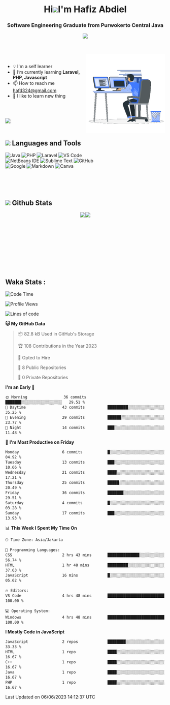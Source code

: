 
<h1 align="center"><b>Hi<img src="https://media.giphy.com/media/hvRJCLFzcasrR4ia7z/giphy.gif" width="35">I'm Hafiz Abdiel </b></h1>

<h3 align="center"> Software Engineering Graduate from Purwokerto Central Java  </h3>

<div align='center'>
	
![](https://komarev.com/ghpvc/?username=dlzcods&style=for-the-badge)
	
</div>
<br>

<picture> <img align="right" src="https://github.com/0xAbdulKhalid/0xAbdulKhalid/raw/main/assets/mdImages/Right_Side.gif" width = 250px></picture>

<br>

- 💡 I'm a self learner
- 🌱 I’m currently learning **Laravel, PHP, Javascript**
- 📫 How to reach me [hafd324@gmail.com](mailto:hafd324d@gmail.com)
- 📃 I like to learn new thing

<br><br>

<img src="https://user-images.githubusercontent.com/73097560/115834477-dbab4500-a447-11eb-908a-139a6edaec5c.gif"><br><br>

## <img src="https://media2.giphy.com/media/QssGEmpkyEOhBCb7e1/giphy.gif?cid=ecf05e47a0n3gi1bfqntqmob8g9aid1oyj2wr3ds3mg700bl&rid=giphy.gif" width ="25"><b> Languages and Tools</b>

![Java](https://img.shields.io/badge/Java-FFFFFF.svg?style=for-the-badge&logo=java&logoColor=blue)
![PHP](https://img.shields.io/badge/PHP%20-FFFFFF.svg?style=for-the-badge&logo=php&logoColor=blue)
![Laravel](https://img.shields.io/badge/laravel-FFFFFF.svg?style=for-the-badge&logo=laravel&logoColor=blue)
![VS Code](https://img.shields.io/badge/VS%20Code-FFFFFF.svg?style=for-the-badge&logo=visual-studio-code&logoColor=blue)
<br>
![NetBeans IDE](https://img.shields.io/badge/NetBeansIDE-FFFFFF.svg?style=for-the-badge&logo=apache-netbeans-ide&logoColor=blue)
![Sublime Text](https://img.shields.io/badge/sublime_text-FFFFFF.svg?style=for-the-badge&logo=sublime-text&logoColor=blue)
![GitHub](https://img.shields.io/badge/github-FFFFFF.svg?style=for-the-badge&logo=github&logoColor=blue)
<br>
![Google](https://img.shields.io/badge/google-FFFFFF.svg?style=for-the-badge&logo=google&logoColor=blue)
![Markdown](https://img.shields.io/badge/markdown-FFFFFF.svg?style=for-the-badge&logo=markdown&logoColor=blue)
![Canva](https://img.shields.io/badge/Canva-FFFFFF.svg?style=for-the-badge&logo=Canva&logoColor=blue)

<br>
<br>
<br>


## <img src="https://media.giphy.com/media/iY8CRBdQXODJSCERIr/giphy.gif" width="35"><b> Github Stats </b>

<div  style="display: flex; flex-wrap: wrap; justify-content: center;">
   <img height="160em" src="https://github-readme-stats.vercel.app/api?username=dlzcods&show_icons=true&theme=default" />
   <img height="160em" src="https://github-readme-stats.vercel.app/api/top-langs/?username=dlzcods&layout=compact" />
</div>



<br>

## Waka Stats :

<!--START_SECTION:waka-->
![Code Time](http://img.shields.io/badge/Code%20Time-55%20hrs%209%20mins-blue)

![Profile Views](http://img.shields.io/badge/Profile%20Views-14-blue)

![Lines of code](https://img.shields.io/badge/From%20Hello%20World%20I%27ve%20Written-702.2%20thousand%20lines%20of%20code-blue)

**🐱 My GitHub Data** 

> 📦 82.8 kB Used in GitHub's Storage 
 > 
> 🏆 108 Contributions in the Year 2023
 > 
> 💼 Opted to Hire
 > 
> 📜 8 Public Repositories 
 > 
> 🔑 0 Private Repositories 
 > 
**I'm an Early 🐤** 

```text
🌞 Morning                36 commits          ███████░░░░░░░░░░░░░░░░░░   29.51 % 
🌆 Daytime                43 commits          █████████░░░░░░░░░░░░░░░░   35.25 % 
🌃 Evening                29 commits          ██████░░░░░░░░░░░░░░░░░░░   23.77 % 
🌙 Night                  14 commits          ███░░░░░░░░░░░░░░░░░░░░░░   11.48 % 
```
📅 **I'm Most Productive on Friday** 

```text
Monday                   6 commits           █░░░░░░░░░░░░░░░░░░░░░░░░   04.92 % 
Tuesday                  13 commits          ███░░░░░░░░░░░░░░░░░░░░░░   10.66 % 
Wednesday                21 commits          ████░░░░░░░░░░░░░░░░░░░░░   17.21 % 
Thursday                 25 commits          █████░░░░░░░░░░░░░░░░░░░░   20.49 % 
Friday                   36 commits          ███████░░░░░░░░░░░░░░░░░░   29.51 % 
Saturday                 4 commits           █░░░░░░░░░░░░░░░░░░░░░░░░   03.28 % 
Sunday                   17 commits          ███░░░░░░░░░░░░░░░░░░░░░░   13.93 % 
```


📊 **This Week I Spent My Time On** 

```text
🕑︎ Time Zone: Asia/Jakarta

💬 Programming Languages: 
CSS                      2 hrs 43 mins       ██████████████░░░░░░░░░░░   56.74 % 
HTML                     1 hr 48 mins        █████████░░░░░░░░░░░░░░░░   37.63 % 
JavaScript               16 mins             █░░░░░░░░░░░░░░░░░░░░░░░░   05.62 % 

🔥 Editors: 
VS Code                  4 hrs 48 mins       █████████████████████████   100.00 % 

💻 Operating System: 
Windows                  4 hrs 48 mins       █████████████████████████   100.00 % 
```

**I Mostly Code in JavaScript** 

```text
JavaScript               2 repos             ████████░░░░░░░░░░░░░░░░░   33.33 % 
HTML                     1 repo              ████░░░░░░░░░░░░░░░░░░░░░   16.67 % 
C++                      1 repo              ████░░░░░░░░░░░░░░░░░░░░░   16.67 % 
Java                     1 repo              ████░░░░░░░░░░░░░░░░░░░░░   16.67 % 
PHP                      1 repo              ████░░░░░░░░░░░░░░░░░░░░░   16.67 % 
```




 Last Updated on 06/06/2023 14:12:37 UTC
<!--END_SECTION:waka-->

<br>
<br>
